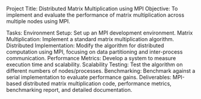 Project Title: Distributed Matrix Multiplication using MPI
Objective: To implement and evaluate the performance of matrix multiplication across multiple nodes using MPI.

Tasks:
Environment Setup: Set up an MPI development environment.
Matrix Multiplication: Implement a standard matrix multiplication algorithm.
Distributed Implementation: Modify the algorithm for distributed computation using MPI, focusing on data partitioning and inter-process communication.
Performance Metrics: Develop a system to measure execution time and scalability.
Scalability Testing: Test the algorithm on different numbers of nodes/processes.
Benchmarking: Benchmark against a serial implementation to evaluate performance gains.
Deliverables: MPI-based distributed matrix multiplication code, performance metrics, benchmarking report, and detailed documentation.


